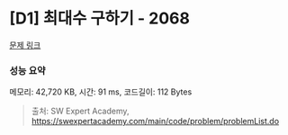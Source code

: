 # [D1] 최대수 구하기 - 2068 

[문제 링크](https://swexpertacademy.com/main/code/problem/problemDetail.do?contestProbId=AV5QQhbqA4QDFAUq) 

### 성능 요약

메모리: 42,720 KB, 시간: 91 ms, 코드길이: 112 Bytes



> 출처: SW Expert Academy, https://swexpertacademy.com/main/code/problem/problemList.do